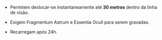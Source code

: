 - Permitem deslocar-se instantaneamente até **30 metros** dentro da linha de visão.
    
- Exigem Fragmentum Astrum e Essentia Oculi para serem gravadas.
    
- Recarregam após 24h.
